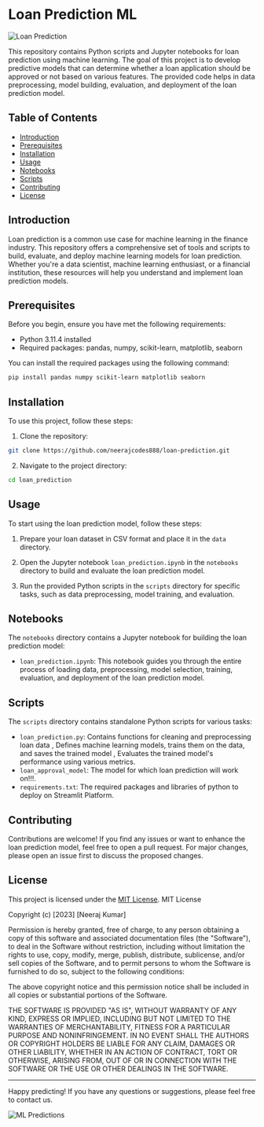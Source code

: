 # Loan Prediction ML

![Loan Prediction](images/loan_prediction.png)

This repository contains Python scripts and Jupyter notebooks for loan prediction using machine learning. The goal of this project is to develop predictive models that can determine whether a loan application should be approved or not based on various features. The provided code helps in data preprocessing, model building, evaluation, and deployment of the loan prediction model.

## Table of Contents

- [Introduction](#introduction)
- [Prerequisites](#prerequisites)
- [Installation](#installation)
- [Usage](#usage)
- [Notebooks](#notebooks)
- [Scripts](#scripts)
- [Contributing](#contributing)
- [License](#license)

## Introduction

Loan prediction is a common use case for machine learning in the finance industry. This repository offers a comprehensive set of tools and scripts to build, evaluate, and deploy machine learning models for loan prediction. Whether you're a data scientist, machine learning enthusiast, or a financial institution, these resources will help you understand and implement loan prediction models.

## Prerequisites

Before you begin, ensure you have met the following requirements:

- Python 3.11.4 installed
- Required packages: pandas, numpy, scikit-learn, matplotlib, seaborn

You can install the required packages using the following command:

```bash
pip install pandas numpy scikit-learn matplotlib seaborn
```

## Installation

To use this project, follow these steps:

1. Clone the repository:

```bash
git clone https://github.com/neerajcodes888/loan-prediction.git
```

2. Navigate to the project directory:

```bash
cd loan_prediction
```

## Usage

To start using the loan prediction model, follow these steps:

1. Prepare your loan dataset in CSV format and place it in the `data` directory.

2. Open the Jupyter notebook `loan_prediction.ipynb` in the `notebooks` directory to build and evaluate the loan prediction model.

3. Run the provided Python scripts in the `scripts` directory for specific tasks, such as data preprocessing, model training, and evaluation.

## Notebooks

The `notebooks` directory contains a Jupyter notebook for building the loan prediction model:

- `loan_prediction.ipynb`: This notebook guides you through the entire process of loading data, preprocessing, model selection, training, evaluation, and deployment of the loan prediction model.

## Scripts

The `scripts` directory contains standalone Python scripts for various tasks:

- `loan_prediction.py`: Contains functions for cleaning and preprocessing loan data , Defines machine learning models, trains them on the data, and saves the trained model , Evaluates the trained model's performance using various metrics.
- `loan_approval_model`: The model for which loan prediction will work on!!!.
- `requirements.txt`: The required packages and libraries of python to deploy on Streamlit Platform.

## Contributing

Contributions are welcome! If you find any issues or want to enhance the loan prediction model, feel free to open a pull request. For major changes, please open an issue first to discuss the proposed changes.

## License

This project is licensed under the [MIT License](LICENSE).
MIT License

Copyright (c) [2023] [Neeraj Kumar]

Permission is hereby granted, free of charge, to any person obtaining a copy
of this software and associated documentation files (the "Software"), to deal
in the Software without restriction, including without limitation the rights
to use, copy, modify, merge, publish, distribute, sublicense, and/or sell
copies of the Software, and to permit persons to whom the Software is
furnished to do so, subject to the following conditions:

The above copyright notice and this permission notice shall be included in all
copies or substantial portions of the Software.

THE SOFTWARE IS PROVIDED "AS IS", WITHOUT WARRANTY OF ANY KIND, EXPRESS OR
IMPLIED, INCLUDING BUT NOT LIMITED TO THE WARRANTIES OF MERCHANTABILITY,
FITNESS FOR A PARTICULAR PURPOSE AND NONINFRINGEMENT. IN NO EVENT SHALL THE
AUTHORS OR COPYRIGHT HOLDERS BE LIABLE FOR ANY CLAIM, DAMAGES OR OTHER
LIABILITY, WHETHER IN AN ACTION OF CONTRACT, TORT OR OTHERWISE, ARISING FROM,
OUT OF OR IN CONNECTION WITH THE SOFTWARE OR THE USE OR OTHER DEALINGS IN THE
SOFTWARE.

---

Happy predicting! If you have any questions or suggestions, please feel free to contact us.

![ML Predictions](images/ml_predictions.png)
